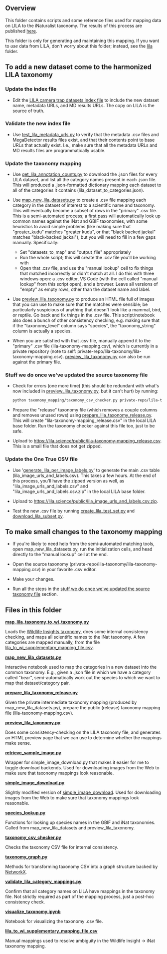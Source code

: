 ## Overview

This folder contains scripts and some reference files used for mapping data on LILA to the iNaturalist taxonomy.  The results of this process are published [here](https://lila.science/taxonomy-mapping-for-camera-trap-data-sets/).

This folder is only for generating and maintaining this mapping. If you want to <i>use</i> data from LILA, don't worry about this folder; instead, see the [lila](https://github.com/agentmorris/MegaDetector/tree/main/megadetector/data_management/lila) folder.


## To add a new dataset come to the harmonized LILA taxonomy

### Update the index file

* Edit the [LILA camera trap datasets index file](http://lila.science/wp-content/uploads/2023/06/lila_camera_trap_datasets.csv) to include the new dataset name, metadata URLs, and MD results URLs.  The copy on LILA is the source of truth.

### Validate the new index file

* Use [test_lila_metadata_urls.py](https://github.com/agentmorris/MegaDetector/blob/main/megadetector/data_management/lila/test_lila_metadata_urls.py) to verify that the metadata .csv files and MegaDetector results files exist, and that their contents point to base URLs that actually exist.  I.e., make sure that all the metadata URLs and MD results files are programmatically usable.

### Update the taxonomy mapping

* Use [get_lila_annotation_counts.py](https://github.com/agentmorris/MegaDetector/blob/main/megadetector/data_management/lila/get_lila_annotation_counts.py) to download the .json files for every LILA dataset, and list all the category names present in each .json file.  This will produced a .json-formatted dictionary mapping each dataset to all of the categories it contains (lila_dataset_to_categories.json).

* Use [map_new_lila_datasets.py](https://github.com/agentmorris/MegaDetector/blob/main/megadetector/taxonomy_mapping/map_new_lila_datasets.py) to create a .csv file mapping each category in the dataset of interest to a scientific name and taxonomy.  This will eventually become a subset of rows in the "primary" .csv file.  This is a semi-automated process; a first pass will automatically look up common names against the iNat and GBIF taxonomies, with some heuristics to avoid simple problems (like making sure that "greater_kudu" matches "greater kudu", or that "black backed jackal" matches "black-backed jackal"), but you will need to fill in a few gaps manually.  Specifically:

  * Set "datasets_to_map" and "output_file" appropriately
  * Run the whole script; this will create the .csv file you'll be working with
  * Open that .csv file, and use the "manual lookup" cell to fix things that matched incorrectly or didn't match at all.  I do this with three windows open: a .csv editor, VS Code (with the cell called "manual lookup" from this script open), and a browser.  Leave all versions of "empty" as empty rows, other than the dataset name and label.

* Use [preview_lila_taxonomy.py](https://github.com/agentmorris/MegaDetector/blob/main/megadetector/taxonomy_mapping/preview_lila_taxonomy.py) to produce an HTML file full of images that you can use to make sure that the matches were sensible; be particularly suspicious of anything that doesn't look like a mammal, bird, or reptile.  Go back and fix things in the .csv file.  This script/notebook also does a bunch of other consistency checking, e.g. making sure that if the "taxonomy_level" column says "species", the "taxonomy_string" column is actually a species.

* When you are satisfied with that .csv file, manually append it to the "primary" .csv file (lila-taxonomy-mapping.csv), which is currently in a private repository (note to self: private-repo/lila-taxonomy/lila-taxonomy-mapping.csv).  [preview_lila_taxonomy.py](https://github.com/agentmorris/MegaDetector/blob/main/megadetector/taxonomy_mapping/preview_lila_taxonomy.py) can also be run against the primary file.


### Stuff we do once we've updated the source taxonomy file

* Check for errors (one more time) (this should be redundant with what's now included in [preview_lila_taxonomy.py](https://github.com/agentmorris/MegaDetector/blob/main/megadetector/taxonomy_mapping/preview_lila_taxonomy.py), but it can't hurt) by running:

    ```bash
    python taxonomy_mapping/taxonomy_csv_checker.py private-repo/lila-taxonomy/lila-taxonomy-mapping.csv
    ```
    
* Prepare the "release" taxonomy file (which removes a couple columns and removes unused rows) using [prepare_lila_taxonomy_release.py](https://github.com/agentmorris/MegaDetector/blob/main/megadetector/taxonomy_mapping/prepare_lila_taxonomy_release.py).  This will create "lila-taxonomy-mapping_release.csv" in the local LILA base folder.  Run the taxonomy checker against this file too, just to be safe.

* Upload to <https://lila.science/public/lila-taxonomy-mapping_release.csv>.  This is a small file that does not get zipped.


### Update the One True CSV file

* Use '[generate_lila_per_image_labels.py](https://github.com/agentmorris/MegaDetector/blob/main/megadetector/data_management/lila/generate_lila_per_image_labels.py)' to generate the main .csv table (lila_image_urls_and_labels.csv).  This takes a few hours.  At the end of this process, you'll have the zipped version as well, as "lila_image_urls_and_labels.csv" and "lila_image_urls_and_labels.csv.zip" in the local LILA base folder.

* Upload to <https://lila.science/public/lila_image_urls_and_labels.csv.zip>.

* Test the new .csv file by running [create_lila_test_set.py](https://github.com/agentmorris/MegaDetector/blob/main/megadetector/data_management/lila/create_lila_test_set.py) and [download_lila_subset.py](https://github.com/agentmorris/MegaDetector/blob/main/megadetector/data_management/lila/download_lila_subset.py).


## To make small changes to the taxonomy mapping

* If you're likely to need help from the semi-automated matching tools, open map_new_lila_datasets.py,  run the initialization cells, and head directly to the "manual lookup" cell at the end.

* Open the source taxonomy (private-repo/lila-taxonomy/lila-taxonomy-mapping.csv) in your favorite .csv editor.

* Make your changes.

* Run all the steps in the [stuff we do once we've updated the source taxonomy file](#stuff-we-do-once-weve-updated-the-source-taxonomy-file) section.


## Files in this folder

<b>[map_lila_taxonomy_to_wi_taxonomy.py](map_lila_taxonomy_to_wi_taxonomy.py)</b>

Loads the [Wildlife Insights taxonomy](https://www.wildlifeinsights.org/get-started/taxonomy), does some internal consistency checking, and maps all scientific names to the iNat taxonomy.  A few categories are mapped manually, from the file [lila_to_wi_supplementary_mapping_file.csv](lila_to_wi_supplementary_mapping_file.csv).

<b>[map_new_lila_datasets.py](map_new_lila_datasets.py)</b>

Interactive notebook used to map the categories in a new dataset into the common taxonomy.  E.g., given a .json file in which we have a category called "bear", semi-automatically work out the species to which we want to map that dataset/category pair.

<b>[prepare_lila_taxonomy_release.py](prepare_lila_taxonomy_release.py)</b>

Given the private intermediate taxonomy mapping (produced by map_new_lila_datasets.py), prepare the public (release) taxonomy mapping file (lila-taxonomy-mapping.csv).

<b>[preview_lila_taxonomy.py](preview_lila_taxonomy.py)</b>

Does some consistency-checking on the LILA taxonomy file, and generates an HTML preview page that we can use to determine whether the mappings make sense.

<b>[retrieve_sample_image.py](retrieve_sample_image.py)</b>

Wrapper for simple_image_download.py that makes it easier for me to toggle download backends.  Used for downloading images from the Web to make sure that taxonomy mappings look reasonable.

<b>[simple_image_download.py](simple_image_download.py)</b>

Slightly modified version of [simple_image_download](https://github.com/RiddlerQ/simple_image_download). Used for downloading images from the Web to make sure that taxonomy mappings look reasonable.

<b>[species_lookup.py](species_lookup.py)</b>

Functions for looking up species names in the GBIF and iNat taxonomies.  Called from map_new_lila_datasets and preview_lila_taxonomy.

<b>[taxonomy_csv_checker.py](taxonomy_csv_checker.py)</b>

Checks the taxonomy CSV file for internal consistency.

<b>[taxonomy_graph.py](taxonomy_graph.py)</b>

Methods for transforming taxonomy CSV into a graph structure backed by [NetworkX](https://networkx.org/).

<b>[validate_lila_category_mappings.py](validate_lila_category_mappings.py)</b>

Confirm that all category names on LILA have mappings in the taxonomy file.  Not strictly required as part of the mapping process, just a post-hoc consistency check.

<b>[visualize_taxonomy.ipynb](visualize_taxonomy.ipynb)</b>

Notebook for visualizing the taxonomy .csv file.

<b>[lila_to_wi_supplementary_mapping_file.csv](lila_to_wi_supplementary_mapping_file.csv)</b>

Manual mappings used to resolve ambiguity in the Wildlife Insight &rarr; iNat taxonomy mapping.
